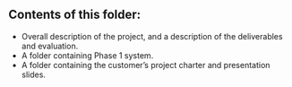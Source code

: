 ## Contents of this folder:

* Overall description of the project, and a description of the deliverables and evaluation.
* A folder containing Phase 1 system.
* A folder containing the customer’s project charter and presentation slides.
